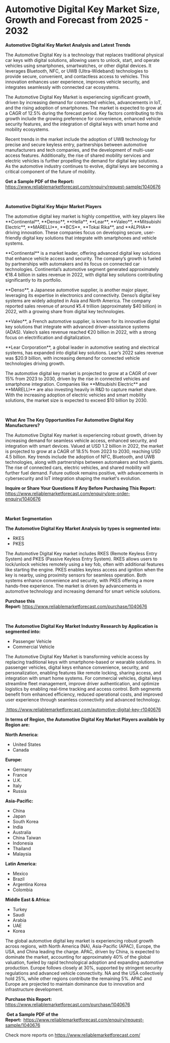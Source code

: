 <p><h1>Automotive Digital Key Market Size, Growth and Forecast from 2025 - 2032</h1></p><p><strong>Automotive Digital Key Market Analysis and Latest Trends</strong></p>
<p><p>The Automotive Digital Key is a technology that replaces traditional physical car keys with digital solutions, allowing users to unlock, start, and operate vehicles using smartphones, smartwatches, or other digital devices. It leverages Bluetooth, NFC, or UWB (Ultra-Wideband) technologies to provide secure, convenient, and contactless access to vehicles. This innovation enhances user experience, improves vehicle security, and integrates seamlessly with connected car ecosystems.</p><p>The Automotive Digital Key Market is experiencing significant growth, driven by increasing demand for connected vehicles, advancements in IoT, and the rising adoption of smartphones. The market is expected to grow at a CAGR of 12.5% during the forecast period. Key factors contributing to this growth include the growing preference for convenience, enhanced vehicle security features, and the integration of digital keys with smart home and mobility ecosystems.</p><p>Recent trends in the market include the adoption of UWB technology for precise and secure keyless entry, partnerships between automotive manufacturers and tech companies, and the development of multi-user access features. Additionally, the rise of shared mobility services and electric vehicles is further propelling the demand for digital key solutions. As the automotive industry continues to evolve, digital keys are becoming a critical component of the future of mobility.</p></p>
<p><strong>Get a Sample PDF of the Report:&nbsp;</strong> <a href="https://www.reliablemarketforecast.com/enquiry/request-sample/1040676?utm_campaign=1130&utm_medium=2&utm_source=Github&utm_content=ia&utm_term=22012025&utm_id=automotive-digital-key">https://www.reliablemarketforecast.com/enquiry/request-sample/1040676</a></p>
<p>&nbsp;</p>
<p><strong>Automotive Digital Key Major Market Players</strong></p>
<p><p>The automotive digital key market is highly competitive, with key players like **Continental**, **Denso**, **Hella**, **Lear**, **Valeo**, **Mitsubishi Electric**, **MARELLI**, **BCS**, **Tokai Rika**, and **ALPHA** driving innovation. These companies focus on developing secure, user-friendly digital key solutions that integrate with smartphones and vehicle systems.</p><p>**Continental** is a market leader, offering advanced digital key solutions that enhance vehicle access and security. The company’s growth is fueled by partnerships with automakers and its focus on connected car technologies. Continental’s automotive segment generated approximately €18.4 billion in sales revenue in 2022, with digital key solutions contributing significantly to its portfolio.</p><p>**Denso**, a Japanese automotive supplier, is another major player, leveraging its expertise in electronics and connectivity. Denso’s digital key systems are widely adopted in Asia and North America. The company reported sales revenue of around ¥5.4 trillion (approximately $40 billion) in 2022, with a growing share from digital key technologies.</p><p>**Valeo**, a French automotive supplier, is known for its innovative digital key solutions that integrate with advanced driver-assistance systems (ADAS). Valeo’s sales revenue reached €20 billion in 2022, with a strong focus on electrification and digitalization.</p><p>**Lear Corporation**, a global leader in automotive seating and electrical systems, has expanded into digital key solutions. Lear’s 2022 sales revenue was $20.9 billion, with increasing demand for connected vehicle technologies driving growth.</p><p>The automotive digital key market is projected to grow at a CAGR of over 15% from 2023 to 2030, driven by the rise in connected vehicles and smartphone integration. Companies like **Mitsubishi Electric** and **MARELLI** are also investing heavily in R&D to capture market share. With the increasing adoption of electric vehicles and smart mobility solutions, the market size is expected to exceed $10 billion by 2030.</p></p>
<p>&nbsp;</p>
<p><strong>What Are The Key Opportunities For Automotive Digital Key Manufacturers?</strong></p>
<p><p>The Automotive Digital Key market is experiencing robust growth, driven by increasing demand for seamless vehicle access, enhanced security, and integration with smart devices. Valued at USD 1.2 billion in 2022, the market is projected to grow at a CAGR of 18.5% from 2023 to 2030, reaching USD 4.5 billion. Key trends include the adoption of NFC, Bluetooth, and UWB technologies, along with partnerships between automakers and tech giants. The rise of connected cars, electric vehicles, and shared mobility will further fuel demand. Future outlook remains positive, with advancements in cybersecurity and IoT integration shaping the market's evolution.</p></p>
<p><strong>Inquire or Share Your Questions If Any Before Purchasing This Report:</strong> <a href="https://www.reliablemarketforecast.com/enquiry/pre-order-enquiry/1040676?utm_campaign=1130&utm_medium=2&utm_source=Github&utm_content=ia&utm_term=22012025&utm_id=automotive-digital-key">https://www.reliablemarketforecast.com/enquiry/pre-order-enquiry/1040676</a></p>
<p>&nbsp;</p>
<p><strong>Market Segmentation</strong></p>
<p><strong>The Automotive Digital Key Market Analysis by types is segmented into:</strong></p>
<p><ul><li>RKES</li><li>PKES</li></ul></p>
<p><p>The Automotive Digital Key market includes RKES (Remote Keyless Entry System) and PKES (Passive Keyless Entry System). RKES allows users to lock/unlock vehicles remotely using a key fob, often with additional features like starting the engine. PKES enables keyless access and ignition when the key is nearby, using proximity sensors for seamless operation. Both systems enhance convenience and security, with PKES offering a more hands-free experience. The market is driven by advancements in automotive technology and increasing demand for smart vehicle solutions.</p></p>
<p><strong>Purchase this Report:&nbsp;</strong><a href="https://www.reliablemarketforecast.com/purchase/1040676?utm_campaign=1130&utm_medium=2&utm_source=Github&utm_content=ia&utm_term=22012025&utm_id=automotive-digital-key">https://www.reliablemarketforecast.com/purchase/1040676</a></p>
<p>&nbsp;</p>
<p><strong>The Automotive Digital Key Market Industry Research by Application is segmented into:</strong></p>
<p><ul><li>Passenger Vehicle</li><li>Commercial Vehicle</li></ul></p>
<p><p>The Automotive Digital Key Market is transforming vehicle access by replacing traditional keys with smartphone-based or wearable solutions. In passenger vehicles, digital keys enhance convenience, security, and personalization, enabling features like remote locking, sharing access, and integration with smart home systems. For commercial vehicles, digital keys streamline fleet management, improve driver authentication, and optimize logistics by enabling real-time tracking and access control. Both segments benefit from enhanced efficiency, reduced operational costs, and improved user experience through seamless connectivity and advanced technology.</p></p>
<p><a href="https://www.reliablemarketforecast.com/automotive-digital-key-r1040676?utm_campaign=1130&utm_medium=2&utm_source=Github&utm_content=ia&utm_term=22012025&utm_id=automotive-digital-key">&nbsp;https://www.reliablemarketforecast.com/automotive-digital-key-r1040676</a></p>
<p><strong>In terms of Region, the Automotive Digital Key Market Players available by Region are:</strong></p>
<p>
    <p> <strong> North America: </strong>
        <ul>
            <li>United States</li>
            <li>Canada</li>
        </ul>
        </p> 
    <p> <strong> Europe: </strong>
        <ul>
            <li>Germany</li>
            <li>France</li>
            <li>U.K.</li>
            <li>Italy</li>
            <li>Russia</li>
        </ul>
        </p> 
    <p> <strong> Asia-Pacific: </strong>
        <ul>
            <li>China</li>
            <li>Japan</li>
            <li>South Korea</li>
            <li>India</li>
            <li>Australia</li>
            <li>China Taiwan</li>
            <li>Indonesia</li>
            <li>Thailand</li>
            <li>Malaysia</li>
        </ul>
        </p> 
    <p> <strong> Latin America: </strong>
        <ul>
            <li>Mexico</li>
            <li>Brazil</li>
            <li>Argentina Korea</li>
            <li>Colombia</li>
        </ul>
        </p> 
    <p> <strong> Middle East & Africa: </strong>
        <ul>
            <li>Turkey</li>
            <li>Saudi</li>
            <li>Arabia</li>
            <li>UAE</li>
            <li>Korea</li>
        </ul>
    </p>
    </p>
<p><p>The global automotive digital key market is experiencing robust growth across regions, with North America (NA), Asia-Pacific (APAC), Europe, the USA, and China leading the charge. APAC, driven by China, is expected to dominate the market, accounting for approximately 40% of the global valuation, fueled by rapid technological adoption and expanding automotive production. Europe follows closely at 30%, supported by stringent security regulations and advanced vehicle connectivity. NA and the USA collectively hold 25%, while other regions contribute the remaining 5%. APAC and Europe are projected to maintain dominance due to innovation and infrastructure development.</p></p>
<p><strong>Purchase this Report: </strong><a href="https://www.reliablemarketforecast.com/purchase/1040676?utm_campaign=1130&utm_medium=2&utm_source=Github&utm_content=ia&utm_term=22012025&utm_id=automotive-digital-key">https://www.reliablemarketforecast.com/purchase/1040676</a></p>
<p>&nbsp;<strong>Get a Sample PDF of the Report:&nbsp;&nbsp;</strong><a href="https://www.reliablemarketforecast.com/enquiry/request-sample/1040676?utm_campaign=1130&utm_medium=2&utm_source=Github&utm_content=ia&utm_term=22012025&utm_id=automotive-digital-key">https://www.reliablemarketforecast.com/enquiry/request-sample/1040676</a></p>
<p><strong></strong></p>
<p>Check more reports on <a href="https://www.reliablemarketforecast.com/?utm_campaign=1130&utm_medium=2&utm_source=Github&utm_content=ia&utm_term=22012025&utm_id=automotive-digital-key">https://www.reliablemarketforecast.com/</a></p>